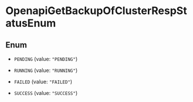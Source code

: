 
# OpenapiGetBackupOfClusterRespStatusEnum

## Enum


* `PENDING` (value: `"PENDING"`)

* `RUNNING` (value: `"RUNNING"`)

* `FAILED` (value: `"FAILED"`)

* `SUCCESS` (value: `"SUCCESS"`)



